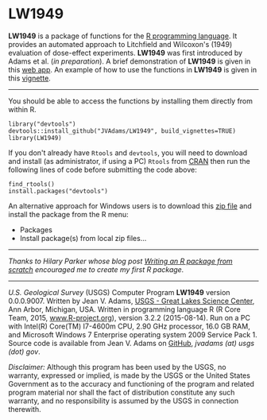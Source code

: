 LW1949
======

**LW1949** is a package of functions for the [R programming language](http://www.r-project.org/).  It provides an automated approach to 
Litchfield and Wilcoxon's (1949) evaluation of dose-effect experiments. **LW1949** was first introduced by Adams et al. (*in preparation*).
A brief demonstration of **LW1949** is given in this [web app](https://jvadams.shinyapps.io/LW1949demo).
An example of how to use the functions in **LW1949** is given in this [vignette](http://htmlpreview.github.io/?https://github.com/JVAdams/LW1949/blob/master/vignettes/Intro.html).

- - -

You should be able to access the functions by installing them directly from within R.

	library("devtools")
	devtools::install_github("JVAdams/LW1949", build_vignettes=TRUE)
	library(LW1949)

If you don't already have `Rtools` and `devtools`, you will need to download and install (as administrator, if using a PC) `Rtools` from 
[CRAN](http://cran.r-project.org/bin/windows/Rtools/) then run the following lines of code before submitting the code above:

	find_rtools()
	install.packages("devtools")

An alternative approach for Windows users is to download this 
[zip file](https://github.com/JVAdams/LW1949/raw/master/LW1949.zip)
and install the package from the R menu:
- Packages
- Install package(s) from local zip files...
	
- - -

_Thanks to Hilary Parker whose blog post 
[Writing an R package from scratch](http://hilaryparker.com/2014/04/29/writing-an-r-package-from-scratch/)
encouraged me to create my first R package._

- - -

_U.S. Geological Survey_ (USGS) Computer Program **LW1949** version 0.0.0.9007. 
Written by Jean V. Adams, [USGS - Great Lakes Science Center](http://www.glsc.usgs.gov/), Ann Arbor, Michigan, USA. 
Written in programming language R (R Core Team, 2015, www.R-project.org), version 3.2.2 (2015-08-14). 
Run on a PC with Intel(R) Core(TM) I7-4600m CPU, 2.90 GHz processor, 16.0 GB RAM, and Microsoft Windows 7 Enterprise operating system 2009 Service Pack 1. 
Source code is available from Jean V. Adams on [GitHub](https://github.com/JVAdams/LW1949), _jvadams (at) usgs (dot) gov_.

_Disclaimer:_ Although this program has been used by the USGS, no warranty, expressed or implied, is made by the USGS or the United States Government 
as to the accuracy and functioning of the program and related program material nor shall the fact of distribution constitute any such warranty, 
and no responsibility is assumed by the USGS in connection therewith.
